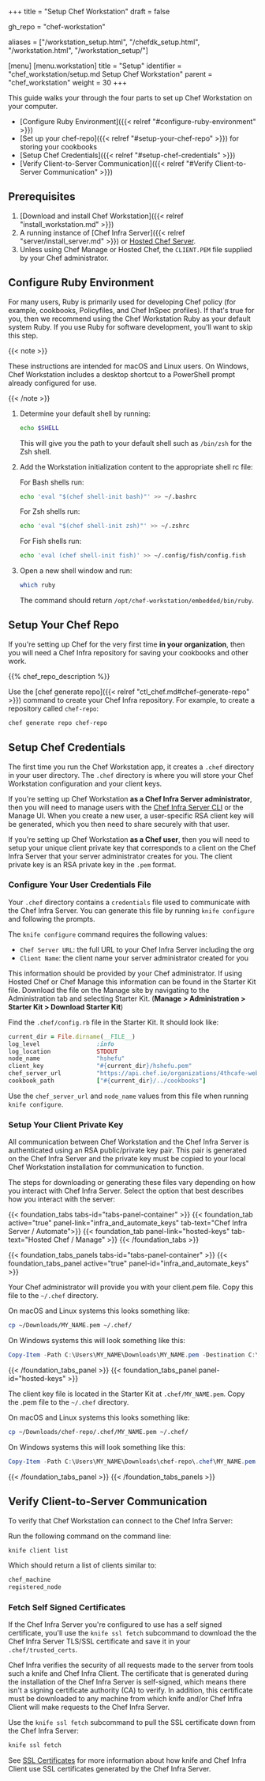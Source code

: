+++
title = "Setup Chef Workstation"
draft = false

gh_repo = "chef-workstation"

aliases = ["/workstation_setup.html", "/chefdk_setup.html", "/workstation.html", "/workstation_setup/"]

[menu]
  [menu.workstation]
    title = "Setup"
    identifier = "chef_workstation/setup.md Setup Chef Workstation"
    parent = "chef_workstation"
    weight = 30
+++

This guide walks your through the four parts to set up Chef Workstation on your computer.

* [Configure Ruby Environment]({{< relref "#configure-ruby-environment" >}})
* [Set up your chef-repo]({{< relref "#setup-your-chef-repo" >}}) for storing your cookbooks
* [Setup Chef Credentials]({{< relref "#setup-chef-credentials" >}})
* [Verify Client-to-Server Communication]({{< relref "#Verify Client-to-Server Communication" >}})

## Prerequisites

1. [Download and install Chef Workstation]({{< relref "install_workstation.md" >}})
1. A running instance of [Chef Infra Server]({{< relref "server/install_server.md" >}}) or [Hosted Chef Server](https://manage.chef.io/signup).
1. Unless using Chef Manage or Hosted Chef, the `CLIENT.PEM` file supplied by your Chef administrator.

## Configure Ruby Environment

For many users, Ruby is primarily used for developing Chef policy (for example, cookbooks, Policyfiles, and Chef InSpec profiles). If that's true for you, then we recommend using the Chef Workstation Ruby as your default system Ruby. If you use Ruby for software development, you'll want to skip this step.

{{< note >}}

These instructions are intended for macOS and Linux users. On Windows, Chef Workstation includes a desktop shortcut to a PowerShell prompt already configured for use.

{{< /note >}}

 1. Determine your default shell by running:

    ```bash
    echo $SHELL
    ```

    This will give you the path to your default shell such as `/bin/zsh` for the Zsh shell.

 1. Add the Workstation initialization content to the appropriate shell rc file:

    For Bash shells run:

    ``` bash
    echo 'eval "$(chef shell-init bash)"' >> ~/.bashrc
    ```

    For Zsh shells run:

    ``` bash
    echo 'eval "$(chef shell-init zsh)"' >> ~/.zshrc
    ```

    For Fish shells run:

    ``` bash
    echo 'eval (chef shell-init fish)' >> ~/.config/fish/config.fish
    ```

 1. Open a new shell window and run:

    ```bash
    which ruby
    ```

    The command should return `/opt/chef-workstation/embedded/bin/ruby`.

## Setup Your Chef Repo

If you're setting up Chef for the very first time **in your organization**, then you will need a Chef Infra repository for saving your cookbooks and other work.

{{% chef_repo_description %}}

Use the [chef generate repo]({{< relref "ctl_chef.md#chef-generate-repo" >}}) command to create your Chef Infra repository. For example, to create a repository called `chef-repo`:

``` bash
chef generate repo chef-repo
```

## Setup Chef Credentials

The first time you run the Chef Workstation app, it creates a `.chef` directory in your user directory. The `.chef` directory is where you will store your Chef Workstation configuration and your client keys.

If you're setting up Chef Workstation **as a Chef Infra Server administrator**, then you will need to manage users with the [Chef Infra Server CLI](https://docs.chef.io/server/ctl_chef_server/#user-management) or the Manage UI. When you create a new user, a user-specific RSA client key will be generated, which you then need to share securely with that user.

If you're setting up Chef Workstation **as a Chef user**, then you will need to setup your unique client private key that corresponds to a client on the Chef Infra Server that your server administrator creates for you. The client private key is an RSA private key in the `.pem` format.

### Configure Your User Credentials File

Your `.chef` directory contains a `credentials` file used to communicate with the Chef Infra Server. You can generate this file by running `knife configure` and following the prompts.

The `knife configure` command requires the following values:

- `Chef Server URL`: the full URL to your Chef Infra Server including the org
- `Client Name`: the client name your server administrator created for you

This information should be provided by your Chef administrator. If using Hosted Chef or Chef Manage this information can be found in the Starter Kit file. Download the file on the Manage site by navigating to the Administration tab and selecting Starter Kit. (**Manage > Administration > Starter Kit > Download Starter Kit**)

Find the `.chef/config.rb` file in the Starter Kit. It should look like:

```ruby
current_dir = File.dirname(__FILE__)
log_level                :info
log_location             STDOUT
node_name                "hshefu"
client_key               "#{current_dir}/hshefu.pem"
chef_server_url          "https://api.chef.io/organizations/4thcafe-web-team"
cookbook_path            ["#{current_dir}/../cookbooks"]
```

Use the `chef_server_url` and `node_name` values from this file when running `knife configure`.

### Setup Your Client Private Key

All communication between Chef Workstation and the Chef Infra Server is authenticated using an RSA public/private key pair. This pair is generated on the Chef Infra Server and the private key must be copied to your local Chef Workstation installation for communication to function.

The steps for downloading or generating these files vary depending on how you interact with Chef Infra Server. Select the option that best describes how you interact with the server:

<!----Tabs Section--->
{{< foundation_tabs tabs-id="tabs-panel-container" >}}
{{< foundation_tab active="true" panel-link="infra_and_automate_keys" tab-text="Chef Infra Server / Automate">}}
{{< foundation_tab panel-link="hosted-keys" tab-text="Hosted Chef / Manage" >}}
{{< /foundation_tabs >}}
<!----End Tabs --->

<!----Panels Section --->
{{< foundation_tabs_panels tabs-id="tabs-panel-container" >}}
{{< foundation_tabs_panel active="true" panel-id="infra_and_automate_keys" >}}

Your Chef administrator will provide you with your client.pem file. Copy this file to the `~/.chef` directory.

On macOS and Linux systems this looks something like:

```bash
cp ~/Downloads/MY_NAME.pem ~/.chef/
```

On Windows systems this will look something like this:

```powershell
Copy-Item -Path C:\Users\MY_NAME\Downloads\MY_NAME.pem -Destination C:\Users\MY_NAME\.chef\
```

{{< /foundation_tabs_panel >}}
{{< foundation_tabs_panel panel-id="hosted-keys" >}}

The client key file is located in the Starter Kit at `.chef/MY_NAME.pem`. Copy the .pem file to the `~/.chef` directory.

On macOS and Linux systems this looks something like:

```bash
cp ~/Downloads/chef-repo/.chef/MY_NAME.pem ~/.chef/
```

On Windows systems this will look something like this:

```powershell
Copy-Item -Path C:\Users\MY_NAME\Downloads\chef-repo\.chef\MY_NAME.pem -Destination C:\Users\MY_NAME\.chef\
```

{{< /foundation_tabs_panel >}}
{{< /foundation_tabs_panels >}}
<!----End Panels --->

## Verify Client-to-Server Communication

To verify that Chef Workstation can connect to the Chef Infra Server:

Run the following command on the command line:

``` bash
knife client list
```

Which should return a list of clients similar to:

``` bash
chef_machine
registered_node
```

### Fetch Self Signed Certificates

If the Chef Infra Server you're configured to use has a self signed certificate, you'll use the `knife ssl fetch` subcommand to download the the Chef Infra Server TLS/SSL certificate and save it in your `.chef/trusted_certs`.

Chef Infra verifies the security of all requests made to the server from tools such a knife and Chef Infra Client. The certificate that is generated during the installation of the Chef Infra Server is self-signed, which means there isn't a signing certificate authority (CA) to verify. In addition, this certificate must be downloaded to any machine from which knife and/or Chef Infra Client will make requests to the Chef Infra Server.

Use the `knife ssl fetch` subcommand to pull the SSL certificate down from the Chef Infra Server:

``` bash
knife ssl fetch
```

See [SSL Certificates](/chef_client_security/#ssl-certificates) for more information about how knife and Chef Infra Client use SSL certificates generated by the Chef Infra Server.
